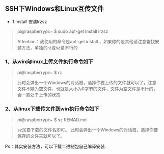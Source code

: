 ## SSH下Windows和Linux互传文件

* 1.Install 安装lrzsz
>  pi@raspberrypi:~ $ sudo apt-get install lrzsz
>  
>Attention：我使用的命令是apt-get install ，如果你的是其他请注意查找安装方法，单独的rz或sz是不行的

### 1、从win向linux上传文件执行命令如下

>  pi@raspberrypi:~ $ rz

>此时会弹出一个Windows的对话框，选择你要上传的文件就可以了，注意文件不能为空文件，也就是大小为0字节的文件，文件为空文件是不行的，会一直处于上传的状态

### 2、从linux下载传文件到win执行命令如下
> pi@raspberrypi:~ $ sz REMAD.md  

>sz加要下载的文件名即可。
>此时会弹出一个Windows的对话框，选择你要保存的文件夹就可以了。

Ps：其实安装方法，可以下载二进制包自己编译安装.




